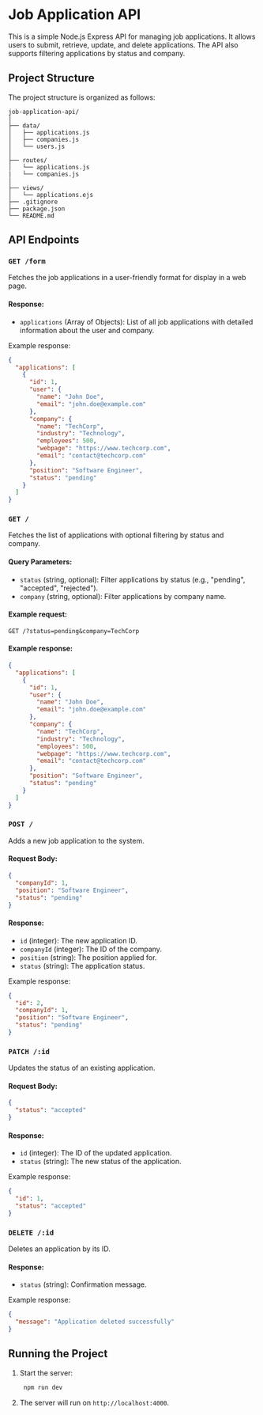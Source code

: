 # Job Application API

This is a simple Node.js Express API for managing job applications. It allows users to submit, retrieve, update, and delete applications. The API also supports filtering applications by status and company.

## Project Structure

The project structure is organized as follows:

```
job-application-api/
│
├── data/
│   ├── applications.js
│   ├── companies.js
│   └── users.js
│
├── routes/
│   └── applications.js
|   └── companies.js
│
├── views/
│   └── applications.ejs
├── .gitignore
├── package.json
└── README.md
```

## API Endpoints

### `GET /form`

Fetches the job applications in a user-friendly format for display in a web page.

#### Response:

- `applications` (Array of Objects): List of all job applications with detailed information about the user and company.

Example response:

```json
{
  "applications": [
    {
      "id": 1,
      "user": {
        "name": "John Doe",
        "email": "john.doe@example.com"
      },
      "company": {
        "name": "TechCorp",
        "industry": "Technology",
        "employees": 500,
        "webpage": "https://www.techcorp.com",
        "email": "contact@techcorp.com"
      },
      "position": "Software Engineer",
      "status": "pending"
    }
  ]
}
```

### `GET /`

Fetches the list of applications with optional filtering by status and company.

#### Query Parameters:

- `status` (string, optional): Filter applications by status (e.g., "pending", "accepted", "rejected").
- `company` (string, optional): Filter applications by company name.

#### Example request:

```http
GET /?status=pending&company=TechCorp
```

#### Example response:

```json
{
  "applications": [
    {
      "id": 1,
      "user": {
        "name": "John Doe",
        "email": "john.doe@example.com"
      },
      "company": {
        "name": "TechCorp",
        "industry": "Technology",
        "employees": 500,
        "webpage": "https://www.techcorp.com",
        "email": "contact@techcorp.com"
      },
      "position": "Software Engineer",
      "status": "pending"
    }
  ]
}
```

### `POST /`

Adds a new job application to the system.

#### Request Body:

```json
{
  "companyId": 1,
  "position": "Software Engineer",
  "status": "pending"
}
```

#### Response:

- `id` (integer): The new application ID.
- `companyId` (integer): The ID of the company.
- `position` (string): The position applied for.
- `status` (string): The application status.

Example response:

```json
{
  "id": 2,
  "companyId": 1,
  "position": "Software Engineer",
  "status": "pending"
}
```

### `PATCH /:id`

Updates the status of an existing application.

#### Request Body:

```json
{
  "status": "accepted"
}
```

#### Response:

- `id` (integer): The ID of the updated application.
- `status` (string): The new status of the application.

Example response:

```json
{
  "id": 1,
  "status": "accepted"
}
```

### `DELETE /:id`

Deletes an application by its ID.

#### Response:

- `status` (string): Confirmation message.

Example response:

```json
{
  "message": "Application deleted successfully"
}
```

## Running the Project

1. Start the server:

   ```bash
    npm run dev
   ```

2. The server will run on `http://localhost:4000`.
